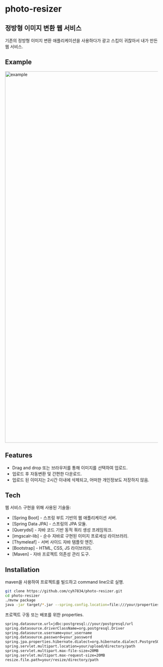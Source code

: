 # photo-resizer
## 정방형 이미지 변환 웹 서비스

기존의 정방형 이미지 변환 애플리케이션을 사용하다가 광고 스킵이 귀찮아서 내가 만든 웹 서비스.

## Example

<img width="1226" alt="example" src="https://user-images.githubusercontent.com/48938462/182008871-de37a020-630b-4cdd-bed6-96df2d65aa45.png">

## Features

- Drag and drop 또는 브라우저를 통해 이미지를 선택하여 업로드.
- 업로드 후 자동변환 및 간편한 다운로드.
- 업로드 된 이미지는 2시간 이내에 삭제되고, 어떠한 개인정보도 저장하지 않음.

## Tech

웹 서비스 구현을 위해 사용된 기술들:

- [Spring Boot] - 스프링 부트 기반의 웹 애플리케이션 서버.
- [Spring Data JPA] - 스프링의 JPA 모듈.
- [Querydsl] - 자바 코드 기반 동적 쿼리 생성 프레임워크.
- [imgscalr-lib] - 순수 자바로 구현된 이미지 프로세싱 라이브러리.
- [Thymeleaf] - 서버 사이드 자바 템플릿 엔진.
- [Bootstrap] - HTML, CSS, JS 라이브러리.
- [Maven] - 자바 프로젝트 의존성 관리 도구.

## Installation

maven을 사용하여 프로젝트를 빌드하고 command line으로 실행.
```sh
git clone https://github.com/cyh7834/photo-resizer.git
cd photo-resizer
./mvnw package
java -jar target/*.jar --spring.config.location=file:///your/properties/file/path
```

프로젝트 구동 또는 배포를 위한 properties. <br/>
```sh
spring.datasource.url=jdbc:postgresql://your/postgresql/url
spring.datasource.driverClassName=org.postgresql.Driver
spring.datasource.username=your_username
spring.datasource.password=your_password
spring.jpa.properties.hibernate.dialect=org.hibernate.dialect.PostgreSQLDialect
spring.servlet.multipart.location=your/upload/directory/path
spring.servlet.multipart.max-file-size=20MB
spring.servlet.multipart.max-request-size=20MB
resize.file.path=your/resize/directory/path
```
